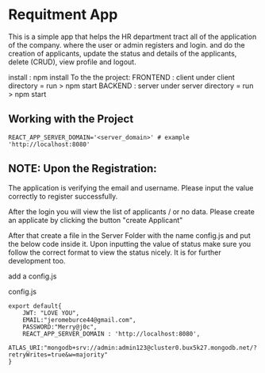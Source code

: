 # Requitment App
This is a simple app that helps the HR department tract all of the application of the company.
where the user or admin registers and login. and do the creation of applicants, update the status and details of the applicants, delete (CRUD), view profile and logout. 

install : npm install
To the the project:
FRONTEND : client under client directory =  run > npm start
BACKEND : server under server directory =  run > npm start

## Working with the Project
```
REACT_APP_SERVER_DOMAIN='<server_domain>' # example 'http://localhost:8080'
```
## NOTE: Upon the Registration: 
The application is verifying the email and username. Please input the value correctly to register successfully.

After the login you will view the list of applicants / or no data. Please create an applicate by clicking the button "create Applicant"


After that create a file in the Server Folder with the name config.js and put the below code inside it.
Upon inputting the value of status make sure you follow the correct format to view the status nicely. It is for further development too.

add a config.js

config.js
```
export default{
    JWT: "LOVE YOU",
    EMAIL:"jeromeburce44@gmail.com",
    PASSWORD:"Merry@j0c",
    REACT_APP_SERVER_DOMAIN : 'http://localhost:8080',
    ATLAS_URI:"mongodb+srv://admin:admin123@cluster0.bux5k27.mongodb.net/?retryWrites=true&w=majority"
}
```


